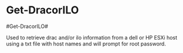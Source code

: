 ﻿# Get-DracorILO

#Get-DracorILO#

Used to retrieve drac and/or ilo information from a dell or HP ESXi host using a txt file with host names and will prompt for root password.
